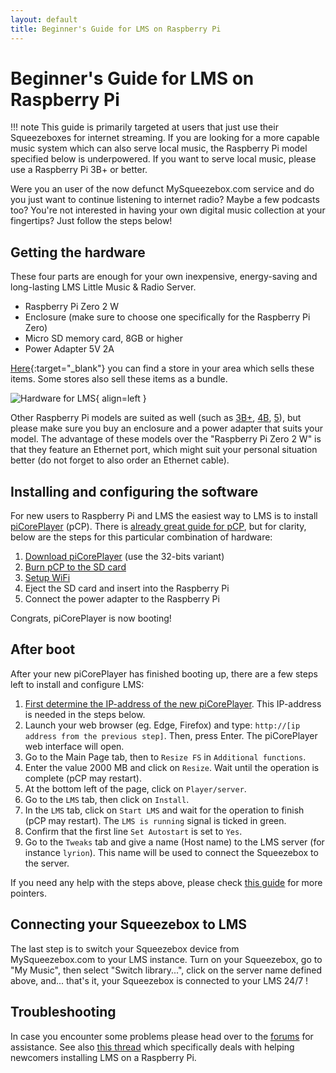 ```yaml
---
layout: default
title: Beginner's Guide for LMS on Raspberry Pi
---
```


# Beginner's Guide for LMS on Raspberry Pi

!!! note
    This guide is primarily targeted at users that just use their Squeezeboxes for internet streaming. If you are looking for a more capable music system which can also serve local music, the Raspberry Pi model specified below is underpowered. If you want to serve local music, please use a Raspberry Pi 3B+ or better.

Were you an user of the now defunct MySqueezebox.com service and do you just want to continue listening to internet radio? Maybe a few podcasts too? You're not interested in having your own digital music collection at your fingertips? Just follow the steps below!

## Getting the hardware

These four parts are enough for your own inexpensive, energy-saving and long-lasting LMS Little Music & Radio Server.

- Raspberry Pi Zero 2 W
- Enclosure (make sure to choose one specifically for the Raspberry Pi Zero)
- Micro SD memory card, 8GB or higher
- Power Adapter 5V 2A

[Here](https://www.raspberrypi.com/products/raspberry-pi-zero-2-w/#find-reseller){:target="_blank"} you can find a store in your area which sells these items. Some stores also sell these items as a bundle.

![Hardware for LMS](assets/lms-beginners-guide/all-you-need.jpg){ align=left }

Other Raspberry Pi models are suited as well (such as [3B+](https://www.raspberrypi.com/products/raspberry-pi-3-model-b-plus/#find-reseller), [4B](https://www.raspberrypi.com/products/raspberry-pi-4-model-b/#find-reseller), [5](https://www.raspberrypi.com/products/raspberry-pi-5/#find-reseller)), but please make sure you buy an enclosure and a power adapter that suits your model. The advantage of these models over the "Raspberry Pi Zero 2 W" is that they feature an Ethernet port, which might suit your personal situation better (do not forget to also order an Ethernet cable).

## Installing and configuring the software

For new users to Raspberry Pi and LMS the easiest way to LMS is to install [piCorePlayer](https://www.picoreplayer.org/) (pCP). There is [already great guide for pCP](https://docs.picoreplayer.org/getting-started/), but for clarity, below are the steps for this particular combination of hardware:

1. [Download piCorePlayer](https://docs.picoreplayer.org/how-to/download_picoreplayer/) (use the 32-bits variant)
2. [Burn pCP to the SD card](https://docs.picoreplayer.org/how-to/burn_pcp_onto_a_sd_card/)
3. [Setup WiFi](https://docs.picoreplayer.org/how-to/setup_wifi_on_pcp_without_ethernet/)
4. Eject the SD card and insert into the Raspberry Pi
5. Connect the power adapter to the Raspberry Pi

Congrats, piCorePlayer is now booting!

## After boot

After your new piCorePlayer has finished booting up, there are a few steps left to install and configure LMS:

1. [First determine the IP-address of the new piCorePlayer](https://docs.picoreplayer.org/how-to/determine_your_pcp_ip_address/). This IP-address is needed in the steps below.
2. Launch your web browser (eg. Edge, Firefox) and type: `http://[ip address from the previous step]`. Then, press Enter. The piCorePlayer web interface will open.
3. Go to the Main Page tab, then to `Resize FS` in `Additional functions`.
4. Enter the value 2000 MB and click on `Resize`. Wait until the operation is complete (pCP may restart).
5. At the bottom left of the page, click on `Player/server`.
6. Go to the `LMS` tab, then click on `Install`.
7. In the `LMS` tab, click on `Start LMS` and wait for the operation to finish (pCP may restart). The `LMS is running` signal is ticked in green.
8. Confirm that the first line `Set Autostart` is set to `Yes`.
9. Go to the `Tweaks` tab and give a name (Host name) to the LMS server (for instance `lyrion`). This name will be used to connect the Squeezebox to the server.

If you need any help with the steps above, please check [this guide](https://docs.picoreplayer.org/how-to/install_lms/) for more pointers.

## Connecting your Squeezebox to LMS

The last step is to switch your Squeezebox device from MySqueezebox.com to your LMS instance. Turn on your Squeezebox, go to "My Music", then select "Switch library...", click on the server name defined above, and... that's it, your Squeezebox is connected to your LMS 24/7 !

## Troubleshooting

In case you encounter some problems please head over to the [forums](https://forums.lyrion.org) for assistance. See also [this thread](https://forums.lyrion.org/forum/user-forums/general-discussion/1668970-new-to-lms-get-help-here-installing-on-a-raspberry-pi/)  which specifically deals with helping newcomers installing LMS on a Raspberry Pi.
